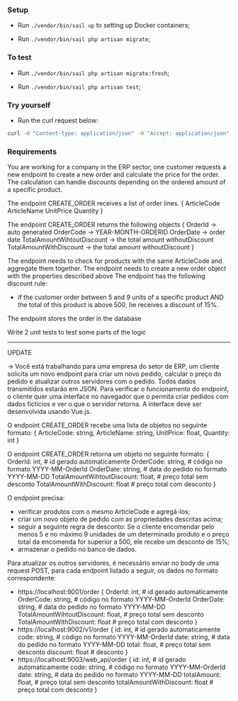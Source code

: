### Setup

- Run `./vendor/bin/sail up` to setting up Docker containers;

- Run `./vendor/bin/sail php artisan migrate`;

### To test

- Run `./vendor/bin/sail php artisan migrate:fresh`;

- Run `./vendor/bin/sail php artisan test`;

### Try yourself

- Run the curl request below:

```bash
curl -H "Content-type: application/json" -H "Accept: application/json" -d '[{"ArticleCode":"T12","ArticleName":"Tractor 2011 - XYZ","UnitPrice":200,"Quantity":3},{"ArticleCode":"T12","ArticleName":"Tractor 2011 - XYZ","UnitPrice":200,"Quantity":2}]' -X POST http://localhost/api/orders
```

### Requirements

You are working for a company in the ERP sector, one customer requests a new endpoint to create a new order and calculate the price for the order.
The calculation can handle discounts depending on the ordered amount of a specific product.


The endpoint CREATE_ORDER receives a list of order lines. 
{
	ArticleCode
	ArticleName
	UnitPrice
	Quantity
}

The endpoint CREATE_ORDER returns the following objects
{
	OrderId -> auto generated
	OrderCode -> YEAR-MONTH-ORDERID
	OrderDate -> order date
	TotalAmountWihtoutDiscount  -> the total amount withoutDiscount
	TotalAmountWithDiscount 	-> the total amount withoutDiscount
}

The endpoint needs to check for products with the same ArticleCode and aggregate them together.
The endpoint needs to create a new order object with the properties described above
The endpoint has the following discount rule:

- if the customer order between 5 and 9 units of a specific product AND the total of this product is above 500, he receives a discount of 15%.

The endpoint stores the order in the database

Write 2 unit tests to test some parts of the logic

------------

UPDATE

-> Você está trabalhando para uma empresa do setor de ERP, um cliente solicita um novo endpoint para criar um novo pedido, calcular o preço do pedido e atualizar outros servidores com o pedido. Todos dados transmitidos estarão em JSON.
Para verificar o funcionamento do endpoint, o cliente quer uma interface no navegador que o permita criar pedidos com dados fictícios e ver o que o servidor retorna. A interface deve ser desenvolvida usando Vue.js.

O endpoint CREATE_ORDER recebe uma lista de objetos no seguinte formato:
{
	ArticleCode: string,
	ArticleName: string,
	UnitPrice:   float,
	Quantity:    int
}

O endpoint CREATE_ORDER retorna um objeto no seguinte formato:
{
	OrderId:                    int,    # id gerado automaticamente
	OrderCode:                  string, # código no formato YYYY-MM-OrderId
	OrderDate:                  string, # data do pedido no formato YYYY-MM-DD
	TotalAmountWihtoutDiscount: float,  # preço total sem desconto
	TotalAmountWithDiscount:    float   # preço total com desconto
}

O endpoint precisa:
  - verificar produtos com o mesmo ArticleCode e agregá-los;
  - criar um novo objeto de pedido com as propriedades descritas acima;
  - seguir a seguinte regra de desconto:
    Se o cliente encomendar pelo menos 5 e no máximo 9 unidades de um determinado produto e o preço total da encomenda for superior a 500, ele recebe um desconto de 15%;
  - armazenar o pedido no banco de dados.

Para atualizar os outros servidores, é necessário enviar no body de uma request POST, para cada endpoint listado a seguir, os dados no formato correspondente:
- https://localhost:9001/order
  {
    OrderId:                    int,    # id gerado automaticamente
    OrderCode:                  string, # código no formato YYYY-MM-OrderId
    OrderDate:                  string, # data do pedido no formato YYYY-MM-DD
    TotalAmountWihtoutDiscount: float,  # preço total sem desconto
    TotalAmountWithDiscount:    float   # preço total com desconto
  }
- https://localhost:9002/v1/order
  {
    id:       int,    # id gerado automaticamente
    code:     string, # código no formato YYYY-MM-OrderId
    date:     string, # data do pedido no formato YYYY-MM-DD
    total:    float,  # preço total sem desconto
    discount: float   # desconto
  }
- https://localhost:9003/web_api/order
  {
    id:                      int,    # id gerado automaticamente
    code:                    string, # código no formato YYYY-MM-OrderId
    date:                    string, # data do pedido no formato YYYY-MM-DD
    totalAmount:             float,  # preço total sem desconto
    totalAmountWithDiscount: float   # preço total com desconto
  }
